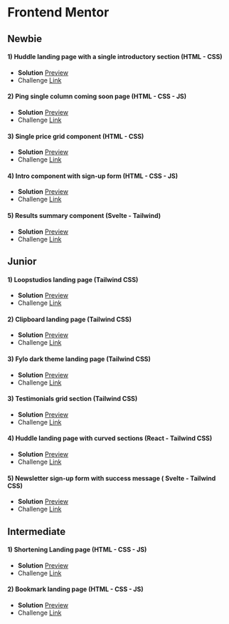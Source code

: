 # Frontend Mentor

## Newbie

#### 1) Huddle landing page with a single introductory section (HTML - CSS)

- **Solution** [Preview](https://wonderful-dragon-7adc8e.netlify.app/)
- Challenge [Link](https://www.frontendmentor.io/solutions/huddle-landing-page-with-a-single-introductory-section-using-css-flex-VgnwX-ssiO)

#### 2) Ping single column coming soon page (HTML - CSS - JS)

- **Solution** [Preview](https://62d49ba90eebee3e599d4540--marvelous-shortbread-ee7162.netlify.app/)
- Challenge [Link](https://www.frontendmentor.io/solutions/newbie-ping-single-column-coming-soon-page-DrHse4qFNK)

#### 3) Single price grid component (HTML - CSS)

- **Solution** [Preview](https://62d7c460b37fce1c7a6ee956--sprightly-kulfi-ae9ed0.netlify.app/)
- Challenge [Link](https://www.frontendmentor.io/solutions/my-third-challenge-from-newbie-BV-8r040bG)

#### 4) Intro component with sign-up form (HTML - CSS - JS)

- **Solution** [Preview](https://62d849b84233cb1e23c814aa--ornate-biscuit-57b53b.netlify.app/)
- Challenge [Link](https://www.frontendmentor.io/solutions/intro-component-with-signup-form-f7BLbn5N3F)

#### 5) Results summary component (Svelte - Tailwind)

- **Solution** [Preview](https://frontend-mentor-challenges-indol.vercel.app/)
- Challenge [Link](https://www.frontendmentor.io/solutions/results-summary-component-svelte-tailwind-ftOE_iK19m)

## Junior

#### 1) Loopstudios landing page (Tailwind CSS)

- **Solution** [Preview](https://zippy-souffle-0b3dc9.netlify.app/)
- Challenge [Link](https://www.frontendmentor.io/solutions/loopstudios-landing-page-with-tailwindcss-0IXQbffRcO)

#### 2) Clipboard landing page (Tailwind CSS)

- **Solution** [Preview](https://clipboardlandingpageproject.netlify.app/)
- Challenge [Link](https://www.frontendmentor.io/solutions/clipboard-landing-page-with-tailwindcss-UqjUf14RAB)

#### 3) Fylo dark theme landing page (Tailwind CSS)

- **Solution** [Preview](https://62efe35a6dd43622289736a3--preeminent-souffle-29a501.netlify.app/)
- Challenge [Link](https://www.frontendmentor.io/solutions/fylo-dark-theme-with-tailwindcss-upPvO3g6vh)

#### 3) Testimonials grid section (Tailwind CSS)

- **Solution** [Preview](https://sweet-bonbon-5e726b.netlify.app/)
- Challenge [Link](https://www.frontendmentor.io/solutions/testimonials-grid-section-with-tailwindcss-PVknB_wkqv)

#### 4) Huddle landing page with curved sections (React - Tailwind CSS)

- **Solution** [Preview](https://62fafa712735c33dfc5d3a48--eclectic-sherbet-0fd36f.netlify.app/)
- Challenge [Link](https://www.frontendmentor.io/solutions/huddle-landing-page-with-react-tailwidcss--uwqBSi6VO)

#### 5) Newsletter sign-up form with success message ( Svelte - Tailwind CSS)

- **Solution** [Preview](https://main--frabjous-biscochitos-ff988e.netlify.app/)
- Challenge [Link](https://www.frontendmentor.io/solutions/newsletter-signup-sveltekit-tailwind-F4WjM-3q4q)

## Intermediate

#### 1) Shortening Landing page (HTML - CSS - JS)

- **Solution** [Preview](https://effervescent-froyo-05572c.netlify.app/)
- Challenge [Link](https://www.frontendmentor.io/solutions/shortening-landing-page-with-tailwindcss-for-now-htmlcssjs-2GU-z7VyBM)

#### 2) Bookmark landing page (HTML - CSS - JS)

- **Solution** [Preview](https://62f032bee9b20f55423aacd5--jolly-conkies-7b556c.netlify.app/)
- Challenge [Link](https://www.frontendmentor.io/solutions/bookmark-landing-page-with-tailwindcss-DptZl9aonk)
